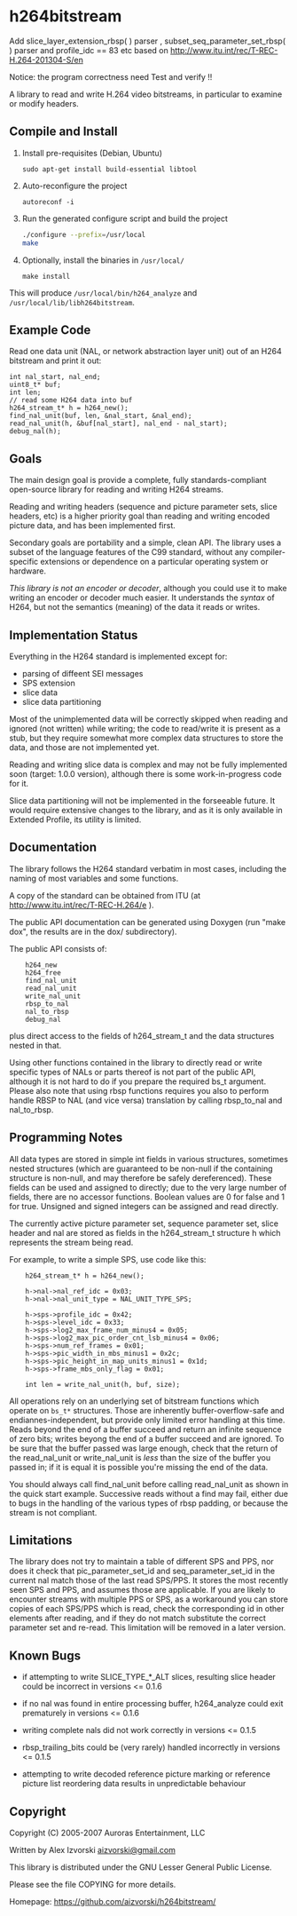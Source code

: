 h264bitstream
=============
Add slice_layer_extension_rbsp( ) parser , subset_seq_parameter_set_rbsp( ) parser and profile_idc == 83 etc based on http://www.itu.int/rec/T-REC-H.264-201304-S/en

Notice: the program correctness need Test and verify !!

A library to read and write H.264 video bitstreams, in particular to examine or modify headers.

## Compile and Install

1. Install pre-requisites (Debian, Ubuntu)
  
    `sudo apt-get install build-essential libtool`

1. Auto-reconfigure the project

    `autoreconf -i`

1. Run the generated configure script and build the project

    ```sh
    ./configure --prefix=/usr/local
    make
    ```

1. Optionally, install the binaries in `/usr/local/`

    `make install`

This will produce `/usr/local/bin/h264_analyze` and `/usr/local/lib/libh264bitstream`.

## Example Code

Read one data unit (NAL, or network abstraction layer unit) out of an H264 bitstream and print it out:

```
int nal_start, nal_end;
uint8_t* buf;
int len;
// read some H264 data into buf
h264_stream_t* h = h264_new();
find_nal_unit(buf, len, &nal_start, &nal_end);
read_nal_unit(h, &buf[nal_start], nal_end - nal_start);
debug_nal(h);
```

## Goals

The main design goal is provide a complete, fully standards-compliant open-source library for reading and writing H264 streams.

Reading and writing headers (sequence and picture parameter sets, slice headers, etc) is a higher priority goal than reading and writing encoded picture data, and has been implemented first.

Secondary goals are portability and a simple, clean API.  The library uses a subset of the language features of the C99 standard, without any compiler-specific extensions or dependence on a particular operating system or hardware.

_This library is not an encoder or decoder_, although you could use it to make writing an encoder or decoder much easier.  It understands the _syntax_ of H264, but not the semantics (meaning) of the data it reads or writes.


## Implementation Status

Everything in the H264 standard is implemented except for: 
- parsing of diffeent SEI messages
- SPS extension
- slice data
- slice data partitioning

Most of the unimplemented data will be correctly skipped when reading and ignored (not written) while writing; the code to read/write it is present as a stub, but they require somewhat more complex data structures to store the data, and those are not implemented yet.

Reading and writing slice data is complex and may not be fully implemented soon (target: 1.0.0 version), although there is some work-in-progress code for it.

Slice data partitioning will not be implemented in the forseeable future.  It would require extensive changes to the library, and as it is only available in Extended Profile, its utility is limited.


## Documentation

The library follows the H264 standard verbatim in most cases, including the naming of most variables and some functions.

A copy of the standard can be obtained from ITU (at http://www.itu.int/rec/T-REC-H.264/e ).

The public API documentation can be generated using Doxygen (run "make dox", the results are in the dox/ subdirectory).

The public API consists of:

```
    h264_new
    h264_free
    find_nal_unit
    read_nal_unit
    write_nal_unit
    rbsp_to_nal
    nal_to_rbsp
    debug_nal
```

plus direct access to the fields of h264_stream_t and the data structures nested in that.

Using other functions contained in the library to directly read or write specific types of NALs or parts thereof is not part of the public API, although it is not hard to do if you prepare the required bs_t argument.  Please also note that using rbsp functions requires you also to perform handle RBSP to NAL (and vice versa) translation by calling rbsp_to_nal and nal_to_rbsp.


## Programming Notes

All data types are stored in simple int fields in various structures, sometimes nested structures (which are guaranteed to be non-null if the containing structure is non-null, and may therefore be safely dereferenced).  These fields can be used and assigned to directly; due to the very large number of fields, there are no accessor functions.  Boolean values are 0 for false and 1 for true.  Unsigned and signed integers can be assigned and read directly.

The currently active picture parameter set, sequence parameter set, slice header and nal are stored as fields in the h264_stream_t structure h which represents the stream being read.

For example, to write a simple SPS, use code like this:

```
    h264_stream_t* h = h264_new();

    h->nal->nal_ref_idc = 0x03;
    h->nal->nal_unit_type = NAL_UNIT_TYPE_SPS;

    h->sps->profile_idc = 0x42;
    h->sps->level_idc = 0x33;
    h->sps->log2_max_frame_num_minus4 = 0x05;
    h->sps->log2_max_pic_order_cnt_lsb_minus4 = 0x06;
    h->sps->num_ref_frames = 0x01;
    h->sps->pic_width_in_mbs_minus1 = 0x2c;
    h->sps->pic_height_in_map_units_minus1 = 0x1d;
    h->sps->frame_mbs_only_flag = 0x01;
    
    int len = write_nal_unit(h, buf, size);
```

All operations rely on an underlying set of bitstream functions which operate on `bs_t*` structures.  Those are inherently buffer-overflow-safe and endiannes-independent, but provide only limited error handling at this time.  Reads beyond the end of a buffer succeed and return an infinite sequence of zero bits; writes beyong the end of a buffer succeed and are ignored.  To be sure that the buffer passed was large enough, check that the return of the read_nal_unit or write_nal_unit is _less_ than the size of the buffer you passed in; if it is equal it is possible you're missing the end of the data.

You should always call find_nal_unit before calling read_nal_unit as shown in the quick start example.   Successive reads without a find may fail, either due to bugs in the handling of the various types of rbsp padding, or because the stream is not compliant.


## Limitations

The library does not try to maintain a table of different SPS and PPS, nor does it check that pic_parameter_set_id and seq_parameter_set_id in the current nal match those of the last read SPS/PPS.  It stores the most recently seen SPS and PPS, and assumes those are applicable.  If you are likely to encounter streams with multiple PPS or SPS, as a workaround you can store copies of each SPS/PPS which is read, check the corresponding id in other elements after reading, and if they do not match substitute the correct parameter set and re-read.  This limitation will be removed in a later version.


## Known Bugs

* if attempting to write SLICE_TYPE_*_ALT slices, resulting slice header could be incorrect in versions <= 0.1.6

* if no nal was found in entire processing buffer, h264_analyze could exit prematurely in versions <= 0.1.6

* writing complete nals did not work correctly in versions <= 0.1.5

* rbsp_trailing_bits could be (very rarely) handled incorrectly in versions <= 0.1.5

* attempting to write decoded reference picture marking or reference picture list reordering data results in unpredictable behaviour


## Copyright

Copyright (C) 2005-2007 Auroras Entertainment, LLC

Written by Alex Izvorski <aizvorski@gmail.com>

This library is distributed under the GNU Lesser General Public License.

Please see the file COPYING for more details.

Homepage: https://github.com/aizvorski/h264bitstream/
